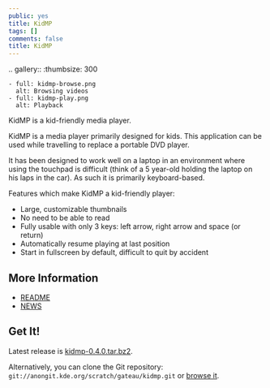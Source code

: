 ```yaml
---
public: yes
title: KidMP
tags: []
comments: false
title: KidMP
---
```


.. gallery::
    :thumbsize: 300

    - full: kidmp-browse.png
      alt: Browsing videos
    - full: kidmp-play.png
      alt: Playback

KidMP is a kid-friendly media player.

KidMP is a media player primarily designed for kids. This application can be used while travelling to replace a portable DVD player.

It has been designed to work well on a laptop in an environment where using the touchpad is difficult (think of a 5 year-old holding the laptop on his laps in the car). As such it is primarily keyboard-based.

Features which make KidMP a kid-friendly player:

- Large, customizable thumbnails
- No need to be able to read
- Fully usable with only 3 keys: left arrow, right arrow and space (or return)
- Automatically resume playing at last position
- Start in fullscreen by default, difficult to quit by accident

## More Information

- [README](http://quickgit.kde.org/index.php?p=scratch%2Fgateau%2Fkidmp.git&a=blob_plain&f=README.md)
- [NEWS](http://quickgit.kde.org/index.php?p=scratch%2Fgateau%2Fkidmp.git&a=blob_plain&f=NEWS)

## Get It!

Latest release is [kidmp-0.4.0.tar.bz2](kidmp-0.4.0.tar.bz2).

Alternatively, you can clone the Git repository:
`git://anongit.kde.org/scratch/gateau/kidmp.git` or [browse it](http://quickgit.kde.org/index.php?p=scratch%2Fgateau%2Fkidmp.git&a=summary).
